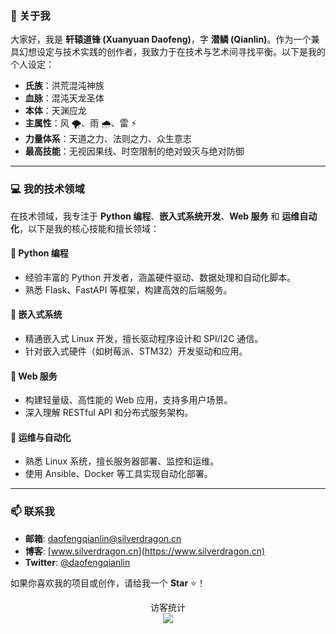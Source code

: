 
### 🐉 关于我

大家好，我是 **轩辕道锋 (Xuanyuan Daofeng)**，字 **潜鳞 (Qianlin)**。作为一个兼具幻想设定与技术实践的创作者，我致力于在技术与艺术间寻找平衡。以下是我的个人设定：

- **氏族**：洪荒混沌神族  
- **血脉**：混沌天龙圣体  
- **本体**：天渊应龙  
- **主属性**：风 🌪️、雨 🌧️、雷 ⚡  
- **力量体系**：天道之力、法则之力、众生意志  
- **最高技能**：无视因果线、时空限制的绝对毁灭与绝对防御  

---

### 💻 我的技术领域

在技术领域，我专注于 **Python 编程**、**嵌入式系统开发**、**Web 服务** 和 **运维自动化**，以下是我的核心技能和擅长领域：

#### 🔹 **Python 编程**
- 经验丰富的 Python 开发者，涵盖硬件驱动、数据处理和自动化脚本。
- 熟悉 Flask、FastAPI 等框架，构建高效的后端服务。

#### 🔹 **嵌入式系统**
- 精通嵌入式 Linux 开发，擅长驱动程序设计和 SPI/I2C 通信。
- 针对嵌入式硬件（如树莓派、STM32）开发驱动和应用。

#### 🔹 **Web 服务**
- 构建轻量级、高性能的 Web 应用，支持多用户场景。
- 深入理解 RESTful API 和分布式服务架构。

#### 🔹 **运维与自动化**
- 熟悉 Linux 系统，擅长服务器部署、监控和运维。
- 使用 Ansible、Docker 等工具实现自动化部署。


---

### 📫 联系我

- **邮箱**: [daofengqianlin@silverdragon.cn](mailto:daofengqianlin@silverdragon.cn)  
- **博客**: [www.silverdragon.cn](https://www.silverdragon.cn)  
- **Twitter**: [@daofengqianlin](https://x.com/daofengqianlin)

如果你喜欢我的项目或创作，请给我一个 **Star** ⭐！

<p align="center"> 
  访客统计<br>
  <img src="https://profile-counter.glitch.me/daofengql/count.svg" />
</p>

